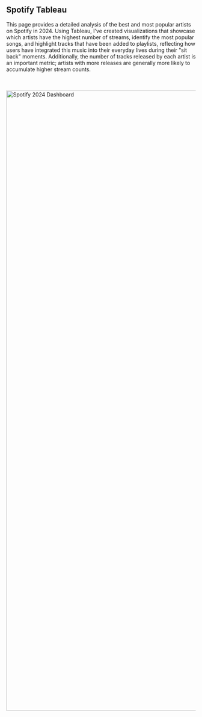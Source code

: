 ## Spotify Tableau ##


This page provides a detailed analysis of the best and most popular artists on Spotify in 2024. Using Tableau, I’ve created visualizations that showcase which artists have the highest number of streams, identify the most popular songs, and highlight tracks that have been added to playlists, reflecting how users have integrated this music into their everyday lives during their "sit back" moments. Additionally, the number of tracks released by each artist is an important metric; artists with more releases are generally more likely to accumulate higher stream counts.

<br/>
<br/>




</head>
<body>
    <a href="https://public.tableau.com/app/profile/katrina.fermanto/viz/SPOTIFY2024BREAKDOWN/Dashboard1?publish=yes" target="_blank">
        <img src="https://github.com/user-attachments/assets/a65f7413-c899-4952-a6c6-f67f6060db1c" 
             alt="Spotify 2024 Dashboard" 
             class="image-container" 
             width="1647">
    </a>
</body>
</html>
